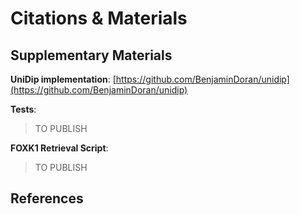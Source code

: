 # Citations & Materials

## Supplementary Materials

**UniDip implementation**:
[https://github.com/BenjaminDoran/unidip](https://github.com/BenjaminDoran/unidip)

**Tests**:
> TO PUBLISH

**FOXK1 Retrieval Script**:
> TO PUBLISH

## References
<!-- References are auto generated -->
